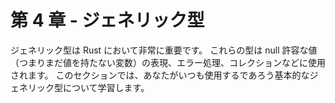 # 第 4 章 - ジェネリック型

ジェネリック型は Rust において非常に重要です。 これらの型は null
許容な値（つまりまだ値を持たない変数）の表現、エラー処理、コレクションなどに使用されます。
このセクションでは、あなたがいつも使用するであろう基本的なジェネリック型について学習します。

